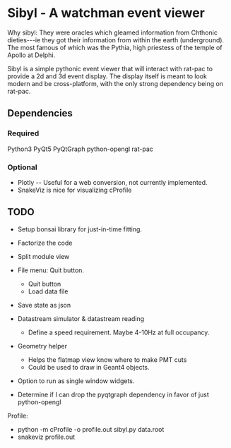 Sibyl - A watchman event viewer
===============================

Why sibyl: They were oracles which gleamed information from Chthonic
dieties---ie they got their information from within the earth (underground).
The most famous of which was the Pythia, high priestess of the temple of Apollo
at Delphi.

Sibyl is a simple pythonic event viewer that will interact with rat-pac to
provide a 2d and 3d event display. The display itself is meant to look modern
and be cross-platform, with the only strong dependency being on rat-pac.

Dependencies
------------
### Required
  Python3
  PyQt5
  PyQtGraph
  python-opengl
  rat-pac
### Optional
- Plotly -- Useful for a web conversion, not currently implemented.
- SnakeViz is nice for visualizing cProfile

TODO
----
- Setup bonsai library for just-in-time fitting.
- Factorize the code
- Split module view
- File menu: Quit button.
  - Quit button
  - Load data file
- Save state as json
- Datastream simulator & datastream reading
  - Define a speed requirement. Maybe 4-10Hz at full occupancy.
- Geometry helper
  - Helps the flatmap view know where to make PMT cuts
  - Could be used to draw in Geant4 objects.
- Option to run as single window widgets.

- Determine if I can drop the pyqtgraph dependency in favor of
just python-opengl


Profile:
- python -m cProfile -o profile.out sibyl.py data.root
- snakeviz profile.out
